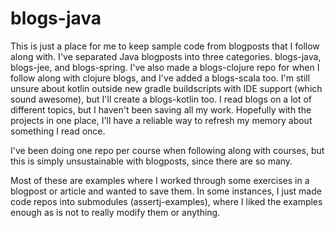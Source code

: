 # blogs-java #

This is just a place for me to keep sample code from blogposts that I follow
along with.  I've separated Java blogposts into three categories.  blogs-java, 
blogs-jee, and blogs-spring.  I've also made a blogs-clojure repo 
for when I follow along with clojure
blogs, and I've added a blogs-scala too.  I'm still unsure about kotlin outside
new gradle buildscripts with IDE support (which sound awesome), but I'll create
a blogs-kotlin too.  I read blogs on a lot of different topics, but I
haven't been saving all my work.  Hopefully with the projects in one place, I'll
have a reliable way to refresh my memory about something I read once.

I've been doing one repo per course when following along with courses, but this
is simply unsustainable with blogposts, since there are so many.

Most of these are examples where I worked through some exercises in a blogpost
or article and wanted to save them.  In some instances, I just made code repos
into submodules (assertj-examples), where I liked the examples enough as is not
to really modify them or anything.
